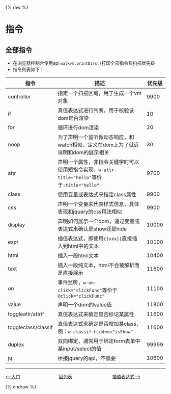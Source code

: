 {% raw %}
# 指令

## 全部指令

- 在浏览器控制台使用api `walkvm.printDirs()`打印全部指令及扫描优先级
- 指令列表如下：

| 指令                | 描述                                                         | 优先级 |
| ------------------- | ------------------------------------------------------------ | ------ |
| controller          | 指定一个扫描区域，用于生成一个vm对象                         | 9900   |
| if                  | 真值表达式进行判断，用于校验该dom是否渲染                    | 10     |
| for                 | 循环进行dom渲染                                              | 20     |
| noop                | 为了声明一个监听做动态响应，和watch相似，定义在dom上为了就近说明和dom的展示相关 | 30     |
| attr                | 声明一个属性，非指令关键字时可以使用短指令实现，`w-attr-title="hello"`等价于`:title="hello"` | 9700   |
| class               | 使用变量或表达式来指定class属性                              | 9900   |
| css                 | 声明一个变量来代表样式信息，具体表现和jquery的css用法相似    | 9900   |
| display             | 声明如何展示一个dom，通过变量或表达式来确认是show还是hide    | 10000  |
| expr                | 插值表达式，即使用`{{xxx}}`直接插入到html中的文本            | 10100  |
| html                | 插入一段html文本                                             | 10400  |
| text                | 插入一段纯文本，html不会被解析而是直接展示                   | 11600  |
| on                  | 事件监听，`w-on-click="clickFunc"`等价于`@click="clickFunc"` | 11100  |
| value               | 声明一个dom的value值                                         | 11800  |
| toggleattr/attrif   | 真值表达式来确定是否标记某属性                               | 11600  |
| toggleclass/classif | 真值表达式来确定是否增加某class，例：`w-classif-hidden="isShow"` | 11600  |
| duplex              | 双向绑定，通常用于绑定form表单中某input/select的值           | 99999  |
| jq                  | 桥接jquery的api，不重要                                      | 10600  |

---

<div style="display: flex;font-size: 14px">
  <div style="display: flex;flex:1;align-items: center;">
    <a href="https://gaiyinaizhi.github.io/walkvm/basic/index"><--入门</a>
  </div>
  <div style="display: flex;flex:1;align-items: center;">
    <a href="https://gaiyinaizhi.github.io/walkvm/index">回列表</a>
  </div>
  <div style="display: flex;flex:1;align-items: center;">
    <a href="https://gaiyinaizhi.github.io/walkvm/basic/expr">插值表达式--></a>
  </div>
</div>

{% endraw %}
